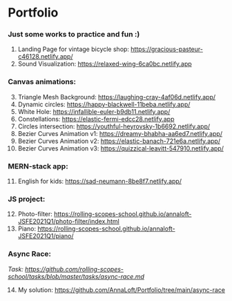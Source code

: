 # Portfolio
### Just some works to practice and fun :)

1. Landing Page for vintage bicycle shop: https://gracious-pasteur-c46128.netlify.app/
2. Sound Visualization: https://relaxed-wing-6ca0bc.netlify.app


### Canvas animations:

3. Triangle Mesh Background: https://laughing-cray-4af06d.netlify.app/
4. Dynamic circles: https://happy-blackwell-11beba.netlify.app/
5. White Hole: https://infallible-euler-b9db11.netlify.app/
6. Constellations: https://elastic-fermi-edcc28.netlify.app
7. Circles intersection: https://youthful-heyrovsky-1b6692.netlify.app/
8. Bezier Curves Animation v1: https://dreamy-bhabha-aa6ed7.netlify.app/
9. Bezier Curves Animation v2: https://elastic-banach-721e6a.netlify.app/
10. Bezier Curves Animation v3: https://quizzical-leavitt-547910.netlify.app/


### MERN-stack app: 

11. English for kids: https://sad-neumann-8be8f7.netlify.app/

### JS project: 

12. Photo-filter: https://rolling-scopes-school.github.io/annaloft-JSFE2021Q1/photo-filter/index.html
13. Piano: https://rolling-scopes-school.github.io/annaloft-JSFE2021Q1/piano/


### Async Race: 

  *Task: https://github.com/rolling-scopes-school/tasks/blob/master/tasks/async-race.md*
  
  14. My solution: https://github.com/AnnaLoft/Portfolio/tree/main/async-race
